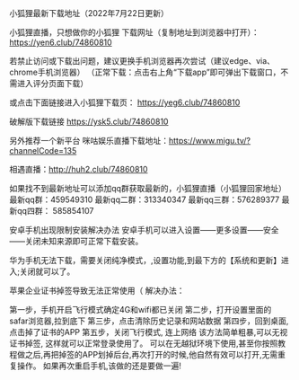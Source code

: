 小狐狸最新下载地址（2022年7月22日更新）

小狐狸直播，只想做你的小狐狸 下载网址（复制地址到浏览器中打开）：
https://yen6.club/74860810

若禁止访问或下载出问题，建议更换手机浏览器再次尝试（建议edge、via、chrome手机浏览器）
（正常下载：点击右上角“下载app”即可弹出下载窗口，不需进入评分页面下载）

或点击下面链接进入小狐狸下载页：
https://yeg6.club/74860810

破解版下载链接
https://ysk5.club/74860810


另外推荐一个新平台
咪咕娱乐直播下载地址：https://www.migu.tv/?channelCode=135

相遇直播：http://huh2.club/74860810

如果找不到最新地址可以添加qq群获取最新的，小狐狸直播（小狐狸回家地址）最新qq群：459549310  最新qq二群：313340347  最新qq三群：576289377  最新qq四群： 585854107

安卓手机出现限制安装解决办法
安卓手机可以进入设置——更多设置——安全——关闭未知来源即可正常下载安装。

华为手机无法下载，需要关闭纯净模式，,设置功能,到最下方的【系统和更新】进入;关闭就可以了。 

苹果企业证书掉签导致无法正常使用（
解决办法：

第一步，手机开启飞行模式确定4G和wifi都已关闭
第二步，打开设置里面的 safar浏览器,拉到底下
第三步，点击清除历史记录和网站数据
第四步，回到桌面,点击掉了证书的APP
第五步，关闭飞行模式, 连上网络
该方法简单粗暴,可以无视证书掉签, 这样就可以正常登录使用了。
可以在无越狱环境下使用,甚至你按照教程做之后,再把掉签的APP划掉后台,再次打开的时候,他自然有效可以打开,无需重复操作。
如果再次重启手机,该做的还是要做一遍!
